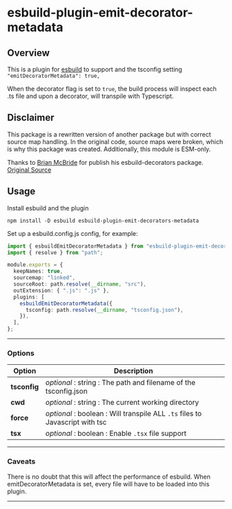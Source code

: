 # esbuild-plugin-emit-decorator-metadata

## Overview

This is a plugin for [esbuild](https://esbuild.github.io/) to support and the tsconfig setting `"emitDecoratorMetadata": true,`

When the decorator flag is set to `true`, the build process will inspect each .ts file and upon a decorator, will transpile with Typescript.

## Disclaimer

This package is a rewritten version of another package but with correct source map handling. In the original code, source maps were broken, which is why this package was created. Additionally, this module is ESM-only.

Thanks to [Brian McBride](https://github.com/Brian-McBride) for publish his esbuild-decorators package.
[Original Source](https://github.com/anatine/esbuildnx/tree/main/packages/esbuild-decorators)

## Usage

Install esbuild and the plugin

```shell
npm install -D esbuild esbuild-plugin-emit-decorators-metadata
```

Set up a esbuild.config.js config, for example:

```typescript
import { esbuildEmitDecoratorMetadata } from "esbuild-plugin-emit-decorators-metadata";
import { resolve } from "path";

module.exports = {
  keepNames: true,
  sourcemap: "linked",
  sourceRoot: path.resolve(__dirname, "src"),
  outExtension: { ".js": ".js" },
  plugins: [
    esbuildEmitDecoratorMetadata({
      tsconfig: path.resolve(__dirname, "tsconfig.json"),
    }),
  ],
};
```

---

### Options

| Option       | Description                                                                  |
| ------------ | ---------------------------------------------------------------------------- |
| **tsconfig** | _optional_ : string : The path and filename of the tsconfig.json             |
| **cwd**      | _optional_ : string : The current working directory                          |
| **force**    | _optional_ : boolean : Will transpile ALL `.ts` files to Javascript with tsc |
| **tsx**      | _optional_ : boolean : Enable `.tsx` file support                            |

---

### Caveats

There is no doubt that this will affect the performance of esbuild.
When emitDecoratorMetadata is set, every file will have to be loaded into this plugin.

---

